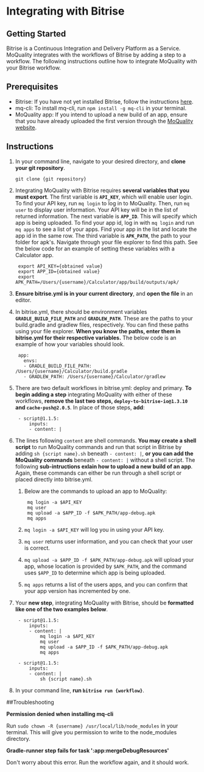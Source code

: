 # Integrating with Bitrise

## Getting Started

Bitrise is a Continuous Integration and Delivery Platform as a Service. MoQuality integrates with the workflows of Bitrise by adding a step to a workflow. The following instructions outline how to integrate MoQuality with your Bitrise workflow.

## Prerequisites

* Bitrise: If you have not yet installed Bitrise, follow the instructions [here](https://www.bitrise.io/cli).
* mq-cli: To install mq-cli, run `npm install -g mq-cli` in your terminal.
* MoQuality app: If you intend to upload a new build of an app, ensure that you have already uploaded the first version through the [MoQuality website](https://app.moquality.com/).

## Instructions

1. In your command line, navigate to your desired directory, and **clone your git repository**.

    ```
    git clone {git repository}
    ```

2. Integrating MoQuality with Bitrise requires **several variables that you must export**. The first variable is **`API_KEY`**, which will enable user login. To find your API key, run `mq login` to log in to MoQuality. Then, run `mq user` to display user information. Your API key will be in the list of returned information. The next variable is **`APP_ID`**. This will specify which app is being uploaded. To find your app id, log in with `mq login` and run `mq apps` to see a list of your apps. Find your app in the list and locate the app id in the same row. The third variable is **`APK_PATH`**, the path to your folder for apk's. Navigate through your file explorer to find this path. See the below code for an example of setting these variables with a Calculator app.

        export API_KEY={obtained value}
        export APP_ID={obtained value}
        export APK_PATH=/Users/{username}/Calculator/app/build/outputs/apk/

3. **Ensure bitrise.yml is in your current directory**, and **open the file** in an editor.

4. In bitrise.yml, there should be environment variables **`GRADLE_BUILD_FILE_PATH`** and **`GRADLEW_PATH`**. These are the paths to your build.gradle and gradlew files, respectively. You can find these paths using your file explorer. **When you know the paths, enter them in bitrise.yml for their respective variables.** The below code is an example of how your variables should look.


        app:
          envs:
          - GRADLE_BUILD_FILE_PATH: /Users/{username}/Calculator/build.gradle
          - GRADLEW_PATH: /Users/{username}/Calculator/gradlew

5. There are two default workflows in bitrise.yml: deploy and primary. **To begin adding a step** integrating MoQuality with either of these workflows, **remove the last two steps, `deploy-to-bitrise-io@1.3.10` and `cache-push@2.0.5`**. In place of those steps, **add**:

        - script@1.1.5:
            inputs:
            - content: |

6. The lines following `content` are shell commands. **You may create a shell script** to run MoQuality commands and run that script in Bitrise by adding `sh {script name}.sh` beneath `- content: |`, **or you can add the MoQuality commands** beneath `- content: |` without a shell script. The following **sub-intructions exlain how to upload a new build of an app**. Again, these commands can either be run through a shell script or placed directly into bitrise.yml.

    1. Below are the commands to upload an app to MoQuality:

            mq login -a $API_KEY
            mq user
            mq upload -a $APP_ID -f $APK_PATH/app-debug.apk
            mq apps
    
    2. `mq login -a $API_KEY` will log you in using your API key.

    3. `mq user` returns user information, and you can check that your user is correct.

    4. `mq upload -a $APP_ID -f $APK_PATH/app-debug.apk` will upload your app, whose location is provided by `$APK_PATH`, and the command uses `$APP_ID` to determine which app is being uploaded.

    5. `mq apps` returns a list of the users apps, and you can confirm that your app version has incremented by one.

7. Your **new step**, integrating MoQuality with Bitrise, should be **formatted like one of the two examples below**.

        - script@1.1.5:
            inputs:
            - content: |
                mq login -a $API_KEY
                mq user
                mq upload -a $APP_ID -f $APK_PATH/app-debug.apk
                mq apps

        - script@1.1.5:
            inputs:
            - content: |
                sh {script name}.sh

8. In your command line, **run `bitrise run {workflow}`**.

##Troubleshooting

**Permission denied when installing mq-cli**

Run `sudo chown -R {username} /usr/local/lib/node_modules` in your terminal. This will give you permission to write to the node_modules directory.

**Gradle-runner step fails for task ':app:mergeDebugResources'**

Don't worry about this error. Run the workflow again, and it should work.
